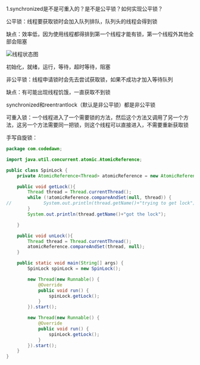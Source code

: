1.synchronized是不是可重入的？是不是公平锁？如何实现公平锁？

公平锁：线程要获取锁时会加入队列排队，队列头的线程会得到锁

缺点：效率低，因为使用线程都得排到第一个线程才能有锁，第一个线程外其他全部会阻塞

![线程状态图](https://segmentfault.com/img/remote/1460000023194699)

初始化，就绪，运行，等待，超时等待，阻塞



非公平锁：线程申请锁时会先去尝试获取锁，如果不成功才加入等待队列

缺点：有可能出现线程饥饿，一直获取不到锁

synchronized和reentrantlock（默认是非公平锁）都是非公平锁

可重入锁：一个线程进入了一个需要锁的方法，然后这个方法又调用了另一个方法，这另一个方法需要同一把锁，则这个线程可以直接进入，不需要重新获取锁

手写自旋锁：

```java
package com.codedawn;

import java.util.concurrent.atomic.AtomicReference;

public class SpinLock {
    private AtomicReference<Thread> atomicReference = new AtomicReference<>();

    public void getLock(){
        Thread thread = Thread.currentThread();
        while (!atomicReference.compareAndSet(null, thread)) {
//            System.out.println(thread.getName()+"trying to get lock");
        }
        System.out.println(thread.getName()+"got the lock");

    }

    public void unLock(){
        Thread thread = Thread.currentThread();
        atomicReference.compareAndSet(thread, null);
    }

    public static void main(String[] args) {
        SpinLock spinLock = new SpinLock();

        new Thread(new Runnable() {
            @Override
            public void run() {
                spinLock.getLock();
            }
        }).start();

        new Thread(new Runnable() {
            @Override
            public void run() {
                spinLock.getLock();
            }
        }).start();
    }
}
```
